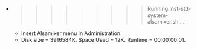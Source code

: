 * >>>>>>>>> Running inst-std-system-alsamixer.sh ...
  * Insert Alsamixer menu in Administration.
  * Disk size = 3916584K. Space Used = 12K. Runtime = 00:00:00:01.
